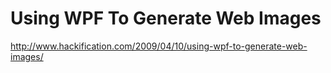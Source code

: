 <!--
id: 253678904
link: http://kevinisom.info/post/253678904/using-wpf-to-generate-web-images
slug: using-wpf-to-generate-web-images
date: Mon Nov 23 2009 14:06:03 GMT+1300 (NZDT)
raw: {"blog_name":"kevinisom","id":253678904,"post_url":"http://kevinisom.info/post/253678904/using-wpf-to-generate-web-images","slug":"using-wpf-to-generate-web-images","type":"link","date":"2009-11-23 01:06:03 GMT","timestamp":1258938363,"state":"published","format":"html","reblog_key":"hJYQtaQE","tags":[],"short_url":"http://tmblr.co/Zw68YyF7jKu","highlighted":[],"feed_item":"http://www.hackification.com/2009/04/10/using-wpf-to-generate-web-images/","from_feed_id":"650234","note_count":0,"title":"Using WPF To Generate Web Images","url":"http://www.hackification.com/2009/04/10/using-wpf-to-generate-web-images/","description":""}
publish: 2009-11-023
tags: 
title: Using WPF To Generate Web Images
-->


Using WPF To Generate Web Images
================================

<http://www.hackification.com/2009/04/10/using-wpf-to-generate-web-images/>

